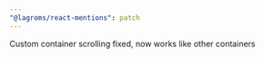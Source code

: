 ```yaml
---
"@lagroms/react-mentions": patch
---
```


Custom container scrolling fixed, now works like other containers
